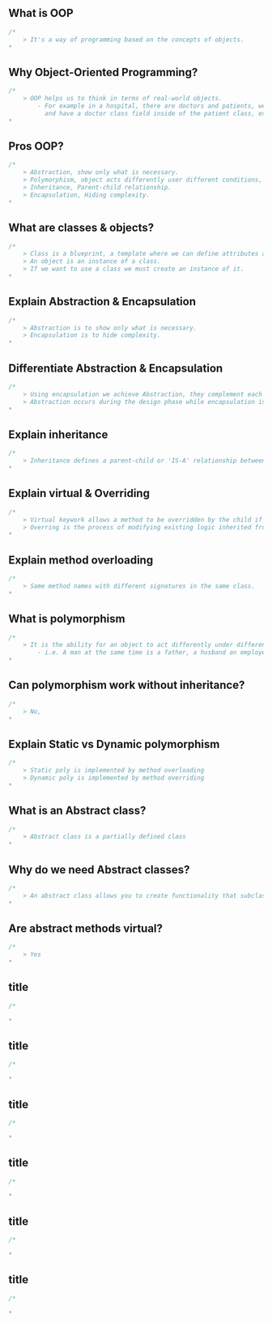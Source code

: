 ## What is OOP
```c#
/*
	> It's a way of programming based on the concepts of objects.
*
```

## Why Object-Oriented Programming?
```c#
/*
	> OOP helps us to think in terms of real-world objects.
		- For example in a hospital, there are doctors and patients, we can create classes for each of them
		  and have a doctor class field inside of the patient class, expressing their relationship.
*
```

## Pros OOP?
```c#
/*
	> Abstraction, show only what is necessary.
	> Polymorphism, object acts differently user different conditions, i.e. a user object can become an employee or a customer.
	> Inheritance, Parent-child relationship.
	> Encapsulation, Hiding complexity.
*
```

## What are classes & objects?
```c#
/*
	> Class is a blueprint, a template where we can define attributes and methods.
	> An object is an instance of a class.
	> If we want to use a class we must create an instance of it.
*
```

## Explain Abstraction & Encapsulation
```c#
/*
	> Abstraction is to show only what is necessary.
	> Encapsulation is to hide complexity.
*
```

## Differentiate Abstraction & Encapsulation
```c#
/*
	> Using encapsulation we achieve Abstraction, they complement each other.
	> Abstraction occurs during the design phase while encapsulation is implemented during the development to achieve said abstraction.
*
```

## Explain inheritance
```c#
/*
	> Inheritance defines a parent-child or 'IS-A' relationship between two classes.
*
```

## Explain virtual & Overriding
```c#
/*
	> Virtual keywork allows a method to be overridden by the child if it wishes to.
	> Overring is the process of modifying existing logic inherited from a parent.
*
```

## Explain method overloading
```c#
/*
	> Same method names with different signatures in the same class.
*
```

## What is polymorphism
```c#
/*
	> It is the ability for an object to act differently under different conditions.
		- i.e. A man at the same time is a father, a husband an employee.
*
```

## Can polymorphism work without inheritance?
```c#
/*
	> No, 
*
```

## Explain Static vs Dynamic polymorphism
```c#
/*
	> Static poly is implemented by method overloading
	> Dynamic poly is implemented by method overriding
*
```

## What is an Abstract class?
```c#
/*
	> Abstract class is a partially defined class
*
```

## Why do we need Abstract classes?
```c#
/*
	> An abstract class allows you to create functionality that subclasses can implement or override.
*
```

## Are abstract methods virtual?
```c#
/*
	> Yes
*
```

## title
```c#
/*

*
```

## title
```c#
/*

*
```

## title
```c#
/*

*
```

## title
```c#
/*

*
```

## title
```c#
/*

*
```

## title
```c#
/*

*
```
